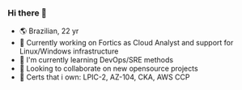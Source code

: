 ### Hi there 👋

- :earth_americas: Brazilian, 22 yr
- 🔭 Currently working on Fortics as Cloud Analyst and support for Linux/Windows infrastructure
- 🌱 I'm currently learning DevOps/SRE methods
- 👯 Looking to collaborate on new opensource projects
- :bookmark_tabs: Certs that i own: LPIC-2, AZ-104, CKA, AWS CCP

